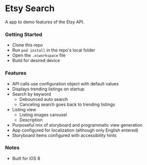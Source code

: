 # Etsy Search

A app to demo features of the Etsy API.

### Getting Started

* Clone this repo
* Run `pod install` in the repo's local folder
* Open the `.xcworkspace` file
* Build for desired device

### Features

* API calls use configuration object with default values
* Displays trending listings on startup
* Search by keyword
  * Debounced auto search
  * Canceling search goes back to trending listings
* Listing view
  * Listing images carousel
  * Description
* Purposeful mix of storyboard and programmatic view generation
* App configured for localization (although only English entered)
* Storyboard items configured with accessibility hints

### Notes

* Built for iOS 8
